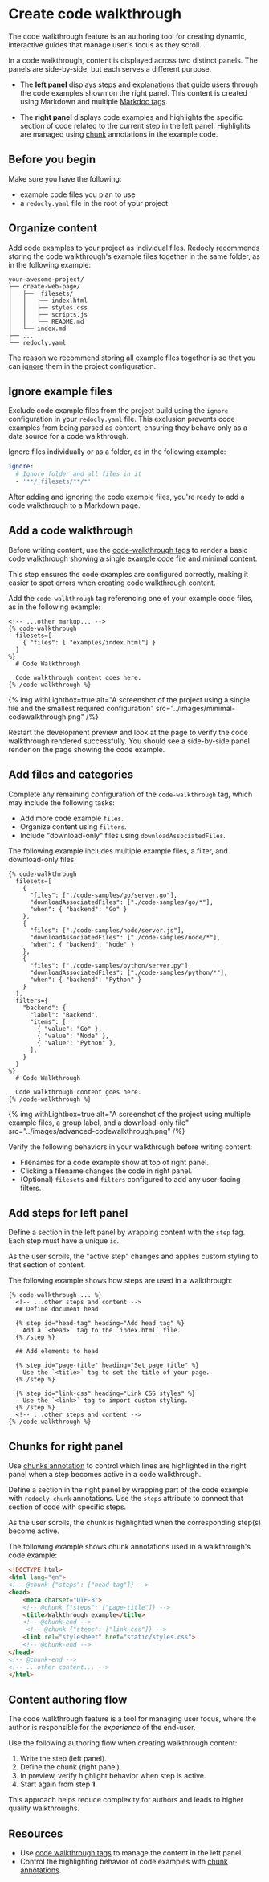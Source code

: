 # Create code walkthrough

The code walkthrough feature is an authoring tool for creating dynamic, interactive guides that manage user's focus as they scroll.

In a code walkthrough, content is displayed across two distinct panels.
The panels are side-by-side, but each serves a different purpose.

- The **left panel** displays steps and explanations that guide users through the code examples shown on the right panel.
This content is created using Markdown and multiple [Markdoc tags](./index.md).

- The **right panel** displays code examples and highlights the specific section of code related to the current step in the left panel.
Highlights are managed using [chunk](./index.md#chunk-annotations) annotations in the example code.

## Before you begin

Make sure you have the following:

- example code files you plan to use
- a `redocly.yaml` file in the root of your project

## Organize content

Add code examples to your project as individual files.
Redocly recommends storing the code walkthrough's example files together in the same folder, as in the following example:

```treeview {% title="Example project structure" %}
your-awesome-project/
├── create-web-page/
│   ├── _filesets/
│   │   ├── index.html
│   │   ├── styles.css
│   │   ├── scripts.js
│   │   └── README.md
│   └── index.md
├── ...
└── redocly.yaml
```

The reason we recommend storing all example files together is so that you can [ignore](https://redocly.com/docs/realm/config/ignore) them in the project configuration.

## Ignore example files

Exclude code example files from the project build using the `ignore` configuration in your `redocly.yaml` file.
This exclusion prevents code examples from being parsed as content, ensuring they behave only as a data source for a code walkthrough.

Ignore files individually or as a folder, as in the following example:

```yaml {% title="redocly.yaml" %}
ignore:
  # Ignore folder and all files in it
  - '**/_filesets/**/*'
```
After adding and ignoring the code example files, you're ready to add a code walkthrough to a Markdown page.

## Add a code walkthrough

Before writing content, use the [code-walkthrough tags](./index.md) to render a basic code walkthrough showing a single example code file and minimal content.

This step ensures the code examples are configured correctly, making it easier to spot errors when creating code walkthrough content.

Add the `code-walkthrough` tag referencing one of your example code files, as in the following example:

```markdoc {% process=false title="create-web-page/index.md" %}
<!-- ...other markup... -->
{% code-walkthrough
  filesets=[
    { "files": [ "examples/index.html"] }
  ]
%}
  # Code Walkthrough

  Code walkthrough content goes here.
{% /code-walkthrough %}
```

{% img withLightbox=true alt="A screenshot of the project using a single file and the smallest required configuration" src="../images/minimal-codewalkthrough.png" /%}

Restart the development preview and look at the page to verify the code walkthrough rendered successfully.
You should see a side-by-side panel render on the page showing the code example.

## Add files and categories

Complete any remaining configuration of the `code-walkthrough` tag, which may include the following tasks:

- Add more code example `files`.
- Organize content using `filters`.
- Include "download-only" files using `downloadAssociatedFiles`.

The following example includes multiple example files, a filter, and download-only files:

```markdoc {% process=false title="create-web-page/index.md" %}
{% code-walkthrough
  filesets=[
    { 
      "files": ["./code-samples/go/server.go"],
      "downloadAssociatedFiles": ["./code-samples/go/*"],
      "when": { "backend": "Go" }
    },
    { 
      "files": ["./code-samples/node/server.js"],
      "downloadAssociatedFiles": ["./code-samples/node/*"],
      "when": { "backend": "Node" }
    },
    { 
      "files": ["./code-samples/python/server.py"],
      "downloadAssociatedFiles": ["./code-samples/python/*"],
      "when": { "backend": "Python" }
    }
  ],
  filters={
    "backend": {
      "label": "Backend",
      "items": [
        { "value": "Go" },
        { "value": "Node" },
        { "value": "Python" },
      ],
    }
  }
%}
  # Code Walkthrough

  Code walkthrough content goes here.
{% /code-walkthrough %}
```
{% img withLightbox=true alt="A screenshot of the project using multiple example files, a group label, and a download-only file" src="../images/advanced-codewalkthrough.png" /%}

Verify the following behaviors in your walkthrough before writing content:

- Filenames for a code example show at top of right panel.
- Clicking a filename changes the code in right panel.
- (Optional) `filesets` and `filters` configured to add any user-facing filters.

## Add steps for left panel

Define a section in the left panel by wrapping content with the `step` tag.
Each step must have a unique `id`.

As the user scrolls, the "active step" changes and applies custom styling to that section of content.

The following example shows how steps are used in a walkthrough:

```markdoc {% process=false title="create-web-page/index.md" %}
{% code-walkthrough ... %}
  <!-- ...other steps and content -->
  ## Define document head

  {% step id="head-tag" heading="Add head tag" %}
    Add a `<head>` tag to the `index.html` file.
  {% /step %}

  ## Add elements to head

  {% step id="page-title" heading="Set page title" %}
    Use the `<title>` tag to set the title of your page.
  {% /step %}

  {% step id="link-css" heading="Link CSS styles" %}
    Use the `<link>` tag to import custom styling.
  {% /step %}
  <!-- ...other steps and content -->
{% /code-walkthrough %}
```

## Chunks for right panel

Use [chunks annotation](./index.md#chunk-annotations) to control which lines are highlighted in the right panel when a step becomes active in a code walkthrough.

Define a section in the right panel by wrapping part of the code example with `redocly-chunk` annotations.
Use the `steps` attribute to connect that section of code with specific steps.

As the user scrolls, the chunk is highlighted when the corresponding step(s) become active.

The following example shows chunk annotations used in a walkthrough's code example:

```html {% title="create-web-page/examples/index.html" %}
<!DOCTYPE html>
<html lang="en">
<!-- @chunk {"steps": ["head-tag"]} -->
<head>
    <meta charset="UTF-8">
    <!-- @chunk {"steps": ["page-title"]} -->
    <title>Walkthrough example</title>
    <!-- @chunk-end -->
     <!-- @chunk {"steps": ["link-css"]} -->
    <link rel="stylesheet" href="static/styles.css">
    <!-- @chunk-end -->
</head>
<!-- @chunk-end -->
<!-- ...other content... -->
</html>
```

## Content authoring flow

The code walkthrough feature is a tool for managing user focus, where the author is responsible for the _experience_ of the end-user.

Use the following authoring flow when creating walkthrough content:

1. Write the step (left panel).
2. Define the chunk (right panel).
3. In preview, verify highlight behavior when step is active.
4. Start again from step **1**.

This approach helps reduce complexity for authors and leads to higher quality walkthroughs.

## Resources

- Use [code walkthrough tags](./index.md) to manage the content in the left panel.
- Control the highlighting behavior of code examples with [chunk annotations](./index.md#chunk-annotations).
